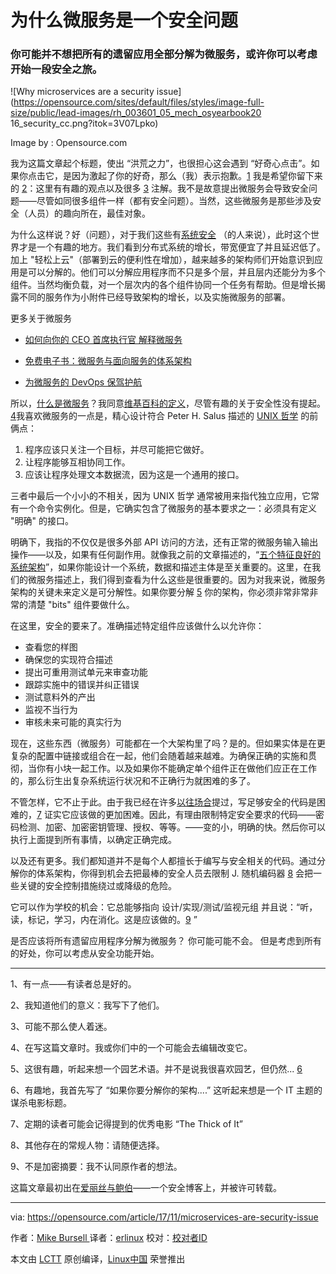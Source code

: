 为什么微服务是一个安全问题
============================================================

### 你可能并不想把所有的遗留应用全部分解为微服务，或许你可以考虑开始一段安全之旅。

![Why microservices are a security issue](https://opensource.com/sites/default/files/styles/image-full-size/public/lead-images/rh_003601_05_mech_osyearbook20 16_security_cc.png?itok=3V07Lpko)

Image by : Opensource.com

我为这篇文章起个标题，使出 “洪荒之力”，也很担心这会遇到 “好奇心点击”。如果你点击它，是因为激起了你的好奇，那么（我）表示抱歉。[1][5] 我是希望你留下来的 [2][6]：这里有有趣的观点以及很多 [3][7] 注解。我不是故意提出微服务会导致安全问题——尽管如同很多组件一样（都有安全问题）。当然，这些微服务是那些涉及安全（人员）的趣向所在，最佳对象。

为什么这样说？好（问题），对于我们这些有[系统安全][16] （的人来说），此时这个世界才是一个有趣的地方。我们看到分布式系统的增长，带宽便宜了并且延迟低了。加上
"轻松上云"（部署到云的便利性在增加），越来越多的架构师们开始意识到应用是可以分解的。他们可以分解应用程序而不只是多个层，并且层内还能分为多个组件。当然均衡负载，对一个层次内的各个组件协同一个任务有帮助。但是增长揭露不同的服务作为小附件已经导致架构的增长，以及实施微服务的部署。

更多关于微服务

*   [如何向你的 CEO 首席执行官 解释微服务][1]

*   [免费电子书：微服务与面向服务的体系架构][2]

*   [为微服务的 DevOps 保驾护航][3]

所以，[什么是微服务][23]？我同意[维基百科的定义][24]，尽管有趣的关于安全性没有提起。[4][17]我喜欢微服务的一点是，精心设计符合 Peter H. Salus 描述的 [UNIX 哲学][25] 的前俩点：

1.  程序应该只关注一个目标，并尽可能把它做好。
2.  让程序能够互相协同工作。
3.  应该让程序处理文本数据流，因为这是一个通用的接口。

三者中最后一个小小的不相关，因为 UNIX 哲学 通常被用来指代独立应用，它常有一个命令实例化。但是，它确实包含了微服务的基本要求之一：必须具有定义 "明确" 的接口。

明确下，我指的不仅仅是很多外部 API 访问的方法，还有正常的微服务输入输出操作——以及，如果有任何副作用。就像我之前的文章描述的，“[五个特征良好的系统架构][18]”，如果你能设计一个系统，数据和描述主体是至关重要的。这里，在我们的微服务描述上，我们得到查看为什么这些是很重要的。因为对我来说，微服务架构的关键未来定义是可分解性。如果你要分解 [5][8] 你的架构，你必须非常非常非常的清楚 "bits"
组件要做什么。

在这里，安全的要来了。准确描述特定组件应该做什么以允许你：

*   查看您的样图
*   确保您的实现符合描述
*   提出可重用测试单元来审查功能
*   跟踪实施中的错误并纠正错误
*   测试意料外的产出
*   监视不当行为
*   审核未来可能的真实行为

现在，这些东西（微服务）可能都在一个大架构里了吗？是的。但如果实体是在更复杂的配置中链接或组合在一起，他们会随着越来越难。为确保正确的实施和贯彻，当你有小块一起工作。以及如果你不能确定单个组件正在做他们应正在工作的，那么衍生出复杂系统运行状况和不正确行为就困难的多了。

不管怎样，它不止于此。由于我已经在许多[以往场合][19]提过，写足够安全的代码是困难的，[7][9] 证实它应该做的更加困难。因此，有理由限制特定安全要求的代码——密码检测、加密、加密密钥管理、授权、等等。——变的小，明确的快。然后你可以执行上面提到所有事情，以确定正确完成。

以及还有更多。我们都知道并不是每个人都擅长于编写与安全相关的代码。通过分解你的体系架构，你得到机会去把最棒的安全人员去限制 J. 随机编码器 [8][10] 会把一些关键的安全控制措施绕过或降级的危险。

它可以作为学校的机会：它总能够指向 设计/实现/测试/监视元组 并且说：“听，读，标记，学习，内在消化。这是应该做的。[9][11] ”

是否应该将所有遗留应用程序分解为微服务？ 你可能可能不会。 但是考虑到所有的好处，你可以考虑从安全功能开始。

* * *

1、有一点——有读者总是好的。

2、我知道他们的意义：我写下了他们。

3、可能不那么使人着迷。

4、在写这篇文章时。我或你们中的一个可能会去编辑改变它。

5、这很有趣，听起来想一个园艺术语。并不是说我很喜欢园艺，但仍然... [6][12]

6、有趣地，我首先写了 “如果你要分解你的架构....” 这听起来想是一个 IT 主题的谋杀电影标题。

7、定期的读者可能会记得提到的优秀电影 “The Thick of It”

8、其他存在的常规人物：请随便选择。

9、不是加密摘要：我不认同原作者的想法。

这篇文章最初出在[爱丽丝与鲍伯](https://zh.wikipedia.org/zh-hans/%E6%84%9B%E9%BA%97%E7%B5%B2%E8%88%87%E9%AE%91%E4%BC%AF)——一个安全博客上，并被许可转载。

--------------------------------------------------------------------------------

via: https://opensource.com/article/17/11/microservices-are-security-issue

作者：[Mike Bursell ][a]
译者：[erlinux](https://itxdm.me)
校对：[校对者ID](https://github.com/校对者ID)

本文由 [LCTT](https://github.com/LCTT/TranslateProject) 原创编译，[Linux中国](https://linux.cn/) 荣誉推出

[a]:https://opensource.com/users/mikecamel
[1]:https://blog.openshift.com/microservices-how-to-explain-them-to-your-ceo/?intcmp=7016000000127cYAAQ&amp;amp;amp;amp;amp;amp;amp;amp;src=microservices_resource_menu1
[2]:https://www.openshift.com/promotions/microservices.html?intcmp=7016000000127cYAAQ&amp;amp;amp;amp;amp;amp;amp;amp;src=microservices_resource_menu2
[3]:https://opensource.com/business/16/11/secured-devops-microservices?src=microservices_resource_menu3
[4]:https://opensource.com/article/17/11/microservices-are-security-issue?rate=GDH4xOWsgYsVnWbjEIoAcT_92b8gum8XmgR6U0T04oM
[5]:https://opensource.com/article/17/11/microservices-are-security-issue#1
[6]:https://opensource.com/article/17/11/microservices-are-security-issue#2
[7]:https://opensource.com/article/17/11/microservices-are-security-issue#3
[8]:https://opensource.com/article/17/11/microservices-are-security-issue#5
[9]:https://opensource.com/article/17/11/microservices-are-security-issue#7
[10]:https://opensource.com/article/17/11/microservices-are-security-issue#8
[11]:https://opensource.com/article/17/11/microservices-are-security-issue#9
[12]:https://opensource.com/article/17/11/microservices-are-security-issue#6
[13]:https://aliceevebob.com/2017/10/31/why-microservices-are-a-security-issue/
[14]:https://opensource.com/user/105961/feed
[15]:https://opensource.com/tags/security
[16]:https://aliceevebob.com/2017/03/14/systems-security-why-it-matters/
[17]:https://opensource.com/article/17/11/microservices-are-security-issue#4
[18]:https://opensource.com/article/17/10/systems-architect
[19]:https://opensource.com/users/mikecamel
[20]:https://opensource.com/users/mikecamel
[21]:https://opensource.com/users/mikecamel
[22]:https://opensource.com/article/17/11/microservices-are-security-issue#comments
[23]:https://opensource.com/resources/what-are-microservices
[24]:https://en.wikipedia.org/wiki/Microservices
[25]:https://en.wikipedia.org/wiki/Unix_philosophy
